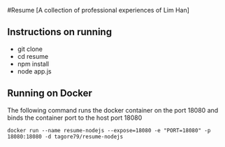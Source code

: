 #Resume [A collection of professional experiences of Lim Han]

## Instructions on running

- git clone <url>
- cd resume
- npm install
- node app.js


## Running on Docker

The following command runs the docker container on the port 18080 and binds the container port to the host port 18080

`docker run --name resume-nodejs --expose=18080 -e "PORT=18080" -p 18080:18080 -d tagore79/resume-nodejs`

